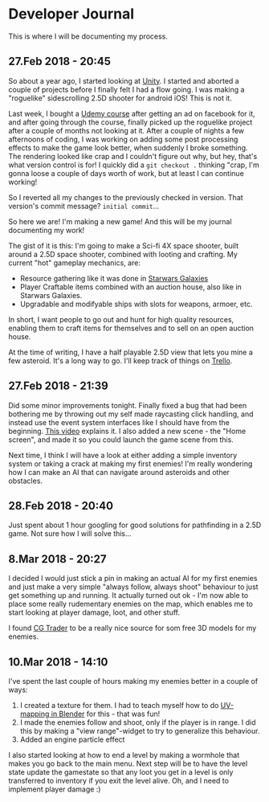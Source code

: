 # Developer Journal
This is where I will be documenting my process.

## 27.Feb 2018 - 20:45
So about a year ago, I started looking at [Unity](https://unity3d.com/). I started and aborted a couple of projects before I finally felt I had a flow going. 
I was making a "roguelike" sidescrolling 2.5D shooter for android iOS! This is not it.

Last week, I bought a [Udemy course](https://www.udemy.com/the-ultimate-guide-to-game-development-with-unity) after getting an ad on facebook for it, and after going through the course,
 finally picked up the roguelike project after a couple of months not looking at it. After a couple of nights a few afternoons of coding, I was working on adding some post processing effects to make the game look better, when suddenly I broke something. 
 The rendering looked like crap and I couldn't figure out why, but hey, that's what version control is for! I quickly did a `git checkout .` thinking "crap, I'm gonna loose a couple of days worth of work, but at least I can continue working!

 So I reverted all my changes to the previously checked in version. That version's commit message? `initial commit`... 

 So here we are! I'm making a new game! And this will be my journal documenting my work!

 The gist of it is this: I'm going to make a Sci-fi 4X space shooter, built around a 2.5D space shooter, combined with looting and crafting.
 My current "hot" gameplay mechanics, are:
 - Resource gathering like it was done in [Starwars Galaxies](https://en.wikipedia.org/wiki/Star_Wars_Galaxies)
 - Player Craftable items combined with an auction house, also like in Starwars Galaxies.
 - Upgradable and modifyable ships with slots for weapons, armoer, etc.

 In short, I want people to go out and hunt for high quality resources, enabling them to craft items for themselves and to sell on an open auction house.

 At the time of writing, I have a half playable 2.5D view that lets you mine a few asteroid. It's a long way to go. I'll keep track of things on [Trello](https://trello.com/b/aSKnTj8r/roguespace).


 ## 27.Feb 2018 - 21:39
 Did some minor improvements tonight. 
 Finally fixed a bug that had been bothering me by throwing out my self made raycasting click handling, and instead use the event system interfaces like I should have from the beginning. [This video](https://www.youtube.com/watch?v=EVZiv7DLU6E) explains it.
 I also added a new scene - the "Home screen", and made it so you could launch the game scene from this. 

 Next time, I think I will have a look at either adding a simple inventory system or taking a crack at making my first enemies! I'm really wondering how I can make an AI that can navigate around asteroids and other obstacles.


 ## 28.Feb 2018 - 20:40
 Just spent about 1 hour googling for good solutions for pathfinding in a 2.5D game. Not sure how I will solve this...

 ## 8.Mar 2018 - 20:27
 I decided I would just stick a pin in making an actual AI for my first enemies and just make a very simple "always follow, always shoot" behaviour to just get something up and running. 
 It actually turned out ok - I'm now able to place some really rudementary enemies on the map, which enables me to start looking at player damage, loot, and other stuff.

 I found [CG Trader](https://www.cgtrader.com/) to be a really nice source for som free 3D models for my enemies. 

 ## 10.Mar 2018 - 14:10
 I've spent the last couple of hours making my enemies better in a couple of ways:
 1. I created a texture for them. I had to teach myself how to do [UV-mapping in Blender](https://www.youtube.com/watch?v=f2-FfB9kRmE) for this - that was fun!
 2. I made the enemies follow and shoot, only if the player is in range. I did this by making a "view range"-widget to try to generalize this behaviour.
 3. Added an engine particle effect

 I also started looking at how to end a level by making a wormhole that makes you go back to the main menu. Next step will be to have the level state update the gamestate so that any loot you get in a level is only transferred to inventory if you exit the level alive. Oh, and I need to implement player damage :)
